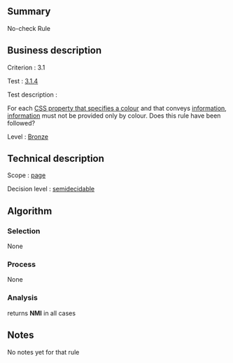 ## Summary

No-check Rule

## Business description

Criterion : 3.1

Test : [3.1.4](http://www.accessiweb.org/index.php/accessiweb-22-english-version.html#test-3-1-4)

Test description :

For each [CSS property that specifies a colour](http://www.accessiweb.org/index.php/glossary-76.html#mPropCouleur) and that conveys [information](http://www.accessiweb.org/index.php/glossary-76.html#mInfoCouleur), [information](http://www.accessiweb.org/index.php/glossary-76.html#mInfoCouleur) must not be provided only by colour. Does this rule have been followed?

Level : [Bronze](/en/category/rules-design/accessiweb-11/level/bronze)

## Technical description

Scope : [page](/en/category/rules-design/accessiweb-11/scope/page)

Decision level :
[semidecidable](/en/category/rules-design/accessiweb-11/decision-level/semidecidable)

## Algorithm

### Selection

None

### Process

None

### Analysis

returns **NMI** in all cases

## Notes

No notes yet for that rule
